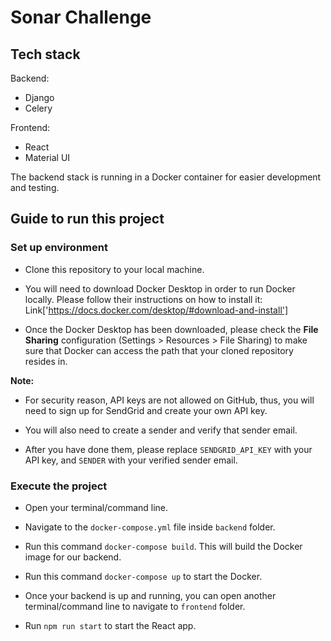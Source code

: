 # **Sonar Challenge**

## Tech stack

Backend:

- Django
- Celery

Frontend:

- React
- Material UI

The backend stack is running in a Docker container for easier development and testing.

## Guide to run this project

### Set up environment

- Clone this repository to your local machine.

- You will need to download Docker Desktop in order to run Docker locally. Please follow their instructions on how to install it: Link['https://docs.docker.com/desktop/#download-and-install']

- Once the Docker Desktop has been downloaded, please check the **File Sharing** configuration (Settings > Resources > File Sharing) to make sure that Docker can access the path that your cloned repository resides in.

**Note:**

- For security reason, API keys are not allowed on GitHub, thus, you will need to sign up for SendGrid and create your own API key.

- You will also need to create a sender and verify that sender email.

- After you have done them, please replace `SENDGRID_API_KEY` with your API key, and `SENDER` with your verified sender email.

### Execute the project

- Open your terminal/command line.

- Navigate to the `docker-compose.yml` file inside `backend` folder.

- Run this command `docker-compose build`. This will build the Docker image for our backend.

- Run this command `docker-compose up` to start the Docker.

- Once your backend is up and running, you can open another terminal/command line to navigate to `frontend` folder.

- Run `npm run start` to start the React app.
